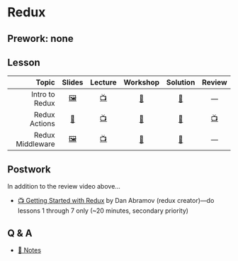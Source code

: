 # Redux

## Prework: none

## Lesson

Topic | Slides | Lecture | Workshop | Solution | Review
-----:|:------:|:-------:|:--------:|:--------:|:-----:
Intro to Redux | [🖼️][rdx-1a] | [📺][rdx-1b] | [🔬][rdx-1c] | [👾][rdx-1d] | —
Redux Actions | [📖][rdx-2a] | [📺][rdx-2b] | [🤝][rdx-2c] | [👾][rdx-2d] | [📺][rdx-2e]
Redux Middleware | [🖼️][rdx-3a] | [📺][rdx-3b] | [🔬][rdx-3c] | [👾][rdx-3d] | —

[rdx-1a]: 1-intro-to-redux/Intro%20to%20Redux.pdf
[rdx-1b]: https://youtu.be/DPb1CsS7QlQ
[rdx-1c]: https://learn.fullstackacademy.com/workshop/5a721343351b090004ef6355/landing
[rdx-1d]: 1-intro-to-redux/Lab.ReduxBank
[rdx-2a]: 2-redux-actions/lecture-notes.md
[rdx-2b]: https://youtu.be/CplxxkQCjsU
[rdx-2c]: https://learn.fullstackacademy.com/workshop/5ab80bfa9063b900046c4244/landing
[rdx-2d]: 2-redux-actions/xoxo
[rdx-2e]: https://youtu.be/zvRXx4qp8ZI
[rdx-3a]: 3-redux-middleware/Redux%20Middleware.pdf
[rdx-3b]: https://youtu.be/PmmPV_07pRk
[rdx-3c]: https://learn.fullstackacademy.com/workshop/5a9058a9ba75f300049f97c2/landing
[rdx-3d]: 3-redux-middleware/Lab.ReduxMiddleware

## Postwork

In addition to the review video above...

- [📺 Getting Started with Redux](https://egghead.io/lessons/react-redux-the-single-immutable-state-tree) by Dan Abramov (redux creator)—do lessons 1 through 7 only (~20 minutes, secondary priority)

## Q & A

- [📖 Notes](q-and-a-notes.md)
